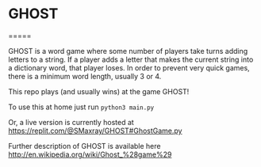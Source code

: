 # GHOST
=====

GHOST is a word game where some number of players take turns adding letters to a string. If a player adds a letter that makes the current string into a dictionary word, that player loses. In order to prevent very quick games, there is a minimum word length, usually 3 or 4. 

This repo plays (and usually wins) at the game GHOST!

To use this at home just run `python3 main.py`

Or, a live version is currently hosted at https://replit.com/@SMaxray/GHOST#GhostGame.py 

Further description of GHOST is available here http://en.wikipedia.org/wiki/Ghost_%28game%29 
